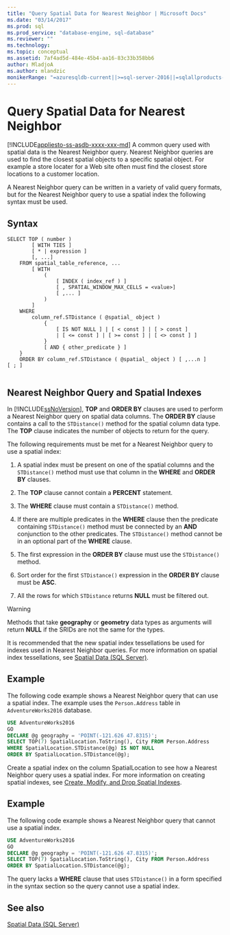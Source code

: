 ```yaml
---
title: "Query Spatial Data for Nearest Neighbor | Microsoft Docs"
ms.date: "03/14/2017"
ms.prod: sql
ms.prod_service: "database-engine, sql-database"
ms.reviewer: ""
ms.technology: 
ms.topic: conceptual
ms.assetid: 7af4ad5d-484e-45b4-aa16-83c33b358bb6
author: MladjoA
ms.author: mlandzic
monikerRange: "=azuresqldb-current||>=sql-server-2016||=sqlallproducts-allversions||>=sql-server-linux-2017||=azuresqldb-mi-current"
---
```

# Query Spatial Data for Nearest Neighbor
[!INCLUDE[appliesto-ss-asdb-xxxx-xxx-md](../../includes/appliesto-ss-asdb-xxxx-xxx-md.md)]
  A common query used with spatial data is the Nearest Neighbor query. Nearest Neighbor queries are used to find the closest spatial objects to a specific spatial object. For example a store locater for a Web site often must find the closest store locations to a customer location.  
  
 A Nearest Neighbor query can be written in a variety of valid query formats, but for the Nearest Neighbor query to use a spatial index the following syntax must be used.  
  
## Syntax  
  
```  
SELECT TOP ( number )  
        [ WITH TIES ]  
        [ * | expression ]   
        [, ...]  
    FROM spatial_table_reference, ...   
        [ WITH   
            (   
                [ INDEX ( index_ref ) ]   
                [ , SPATIAL_WINDOW_MAX_CELLS = <value>]   
                [ ,... ]   
            )   
        ]  
    WHERE   
        column_ref.STDistance ( @spatial_ object )   
            {   
                [ IS NOT NULL ] | [ < const ] | [ > const ]   
                | [ <= const ] | [ >= const ] | [ <> const ] ]   
            }  
            [ AND { other_predicate } ]   
    }  
    ORDER BY column_ref.STDistance ( @spatial_ object ) [ ,...n ]  
[ ; ]  
  
```  
  
## Nearest Neighbor Query and Spatial Indexes  
 In [!INCLUDE[ssNoVersion](../../includes/ssnoversion-md.md)], **TOP** and **ORDER BY** clauses are used to perform a Nearest Neighbor query on spatial data columns. The **ORDER BY** clause contains a call to the `STDistance()` method for the spatial column data type. The **TOP** clause indicates the number of objects to return for the query.  
  
 The following requirements must be met for a Nearest Neighbor query to use a spatial index:  
  
1.  A spatial index must be present on one of the spatial columns and the `STDistance()` method must use that column in the **WHERE** and **ORDER BY** clauses.  
  
2.  The **TOP** clause cannot contain a **PERCENT** statement.  
  
3.  The **WHERE** clause must contain a `STDistance()` method.  
  
4.  If there are multiple predicates in the **WHERE** clause then the predicate containing `STDistance()` method must be connected by an **AND** conjunction to the other predicates. The `STDistance()` method cannot be in an optional part of the **WHERE** clause.  
  
5.  The first expression in the **ORDER BY** clause must use the `STDistance()` method.  
  
6.  Sort order for the first `STDistance()` expression in the **ORDER BY** clause must be **ASC**.  
  
7.  All the rows for which `STDistance` returns **NULL** must be filtered out.  
  
> [!WARNING]  
>  Methods that take **geography** or **geometry** data types as arguments will return **NULL** if the SRIDs are not the same for the types.  
  
 It is recommended that the new spatial index tessellations be used for indexes used in Nearest Neighbor queries. For more information on spatial index tessellations, see [Spatial Data &#40;SQL Server&#41;](../../relational-databases/spatial/spatial-data-sql-server.md).  
  
## Example  
 The following code example shows a Nearest Neighbor query that can use a spatial index. The example uses the `Person.Address` table in `AdventureWorks2016` database.  
  
```sql  
USE AdventureWorks2016  
GO  
DECLARE @g geography = 'POINT(-121.626 47.8315)';  
SELECT TOP(7) SpatialLocation.ToString(), City FROM Person.Address  
WHERE SpatialLocation.STDistance(@g) IS NOT NULL  
ORDER BY SpatialLocation.STDistance(@g);  
```  
  
 Create a spatial index on the column SpatialLocation to see how a Nearest Neighbor query uses a spatial index. For more information on creating spatial indexes, see [Create, Modify, and Drop Spatial Indexes](../../relational-databases/spatial/create-modify-and-drop-spatial-indexes.md).  
  
## Example  
 The following code example shows a Nearest Neighbor query that cannot use a spatial index.  
  
```sql  
USE AdventureWorks2016  
GO  
DECLARE @g geography = 'POINT(-121.626 47.8315)';  
SELECT TOP(7) SpatialLocation.ToString(), City FROM Person.Address  
ORDER BY SpatialLocation.STDistance(@g);  
```  
  
 The query lacks a **WHERE** clause that uses `STDistance()` in a form specified in the syntax section so the query cannot use a spatial index.  
  
## See also  
 [Spatial Data &#40;SQL Server&#41;](../../relational-databases/spatial/spatial-data-sql-server.md)  
  
  
